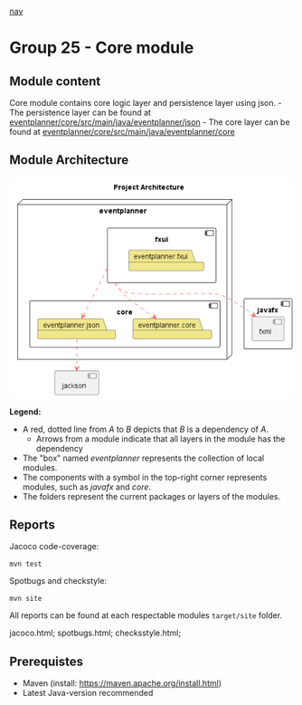 [nav](../../docs/nav.md)

# Group 25 - Core module

## Module content

Core module contains core logic layer and persistence layer using json.
        - The persistence layer can be found at [eventplanner/core/src/main/java/eventplanner/json](eventplanner/core/src/main/java/eventplanner/json/)
        - The core layer can be found at [eventplanner/core/src/main/java/eventplanner/core](eventplanner/core/src/main/java/eventplanner/core/)

## Module Architecture
![Architecture diagram](docs/diagrams/architecture.png)

**Legend:**
 - A red, dotted line from *A* to *B* depicts that *B* is a dependency of *A*.
    - Arrows from a module indicate that all layers in the module has the dependency
 - The "box" named *eventplanner* represents the collection of local modules.
 - The components with a symbol in the top-right corner represents modules, such as *javafx* and *core*.
 - The folders represent the current packages or layers of the modules.

## Reports

Jacoco code-coverage:

 ```
mvn test
```
Spotbugs and checkstyle:

 ```
mvn site
```

All reports can be found at each respectable modules `target/site` folder.

jacoco.html;
spotbugs.html;
checksstyle.html;

## Prerequistes

- Maven (install: https://maven.apache.org/install.html)
- Latest Java-version recommended